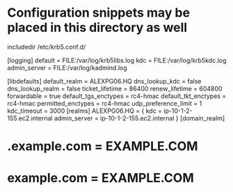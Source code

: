 # Configuration snippets may be placed in this directory as well
includedir /etc/krb5.conf.d/

[logging]
 default = FILE:/var/log/krb5libs.log
 kdc = FILE:/var/log/krb5kdc.log
 admin_server = FILE:/var/log/kadmind.log

[libdefaults]
default_realm = ALEXPG06.HQ
dns_lookup_kdc = false
dns_lookup_realm = false
ticket_lifetime = 86400
renew_lifetime = 604800
forwardable = true
default_tgs_enctypes = rc4-hmac
default_tkt_enctypes = rc4-hmac
permitted_enctypes = rc4-hmac
udp_preference_limit = 1
kdc_timeout = 3000
[realms]
ALEXPG06.HQ = {
kdc = ip-10-1-2-155.ec2.internal
admin_server = ip-10-1-2-155.ec2.internal
}
[domain_realm]
# .example.com = EXAMPLE.COM
# example.com = EXAMPLE.COM